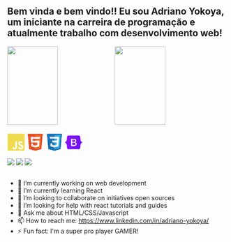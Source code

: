 ## Bem vinda e bem vindo!! Eu sou Adriano Yokoya, um iniciante na carreira de programação e atualmente trabalho com desenvolvimento web!

<div>
  <img height="180em" width="48%" src="https://github-readme-stats.vercel.app/api?username=yokoya-adriano&show_icons=true&theme=gotham&include_all_commits=true&hide=prs,contribs"/>
  <img height="180em" width="48%" src="https://github-readme-stats.vercel.app/api/top-langs/?username=yokoya-adriano&layout=compact&langs_count=7&theme=gotham"/>
</div>
  
<div style="display: inline_block">
  <br>
  <img align="center" alt="Yokoya-Js" height="40" width="40" src="https://raw.githubusercontent.com/devicons/devicon/master/icons/javascript/javascript-plain.svg">
  <img align="center" alt="Yokoya-HTML" height="40" width="40" src="https://raw.githubusercontent.com/devicons/devicon/master/icons/html5/html5-original.svg">
  <img align="center" alt="Yokoya-CSS" height="40" width="40" src="https://raw.githubusercontent.com/devicons/devicon/master/icons/css3/css3-original.svg">
  <img align="center" alt="Yokoya-CSS" height="40" width="40" src="https://raw.githubusercontent.com/devicons/devicon/master/icons/bootstrap/bootstrap-original.svg">
</div>
</br>


<div>
  <a href="https://www.instagram.com/adrianoyokoya/" target="_blank"><img src="https://img.shields.io/badge/-Instagram-%23E4405F?style=for-the-badge&logo=instagram&logoColor=white" target="_blank"></a>
  <a href = "mailto:yokoya.adriano@gmail.com"><img src="https://img.shields.io/badge/-Gmail-%23333?style=for-the-badge&logo=gmail&logoColor=white" target="_blank"></a>
  <a href="https://www.linkedin.com/in/adriano-yokoya/" target="_blank"><img src="https://img.shields.io/badge/-LinkedIn-%230077B5?style=for-the-badge&logo=linkedin&logoColor=white" target="_blank"></a>
</div>

##

- 🔭 I’m currently working on web development
- 🌱 I’m currently learning React
- 👯 I’m looking to collaborate on initiatives open sources
- 🤔 I’m looking for help with react tutorials and guides
- 💬 Ask me about HTML/CSS/Javascript
- 📫 How to reach me: https://www.linkedin.com/in/adriano-yokoya/
- ⚡ Fun fact: I'm a super pro player GAMER!
